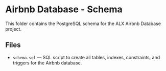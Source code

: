 # Airbnb Database - Schema

This folder contains the PostgreSQL schema for the ALX Airbnb Database project.

## Files

- `schema.sql` — SQL script to create all tables, indexes, constraints, and triggers for the Airbnb database.

